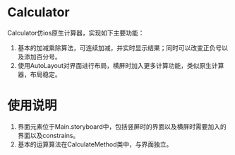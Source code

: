 # Calculator

Calculator仿ios原生计算器，实现如下主要功能：  
1. 基本的加减乘除算法，可连续加减，并实时显示结果；同时可以改变正负号以及添加百分号。  
2. 使用AutoLayout对界面进行布局，横屏时加入更多计算功能，类似原生计算器，布局稳定。  

# 使用说明

1. 界面元素位于Main.storyboard中，包括竖屏时的界面以及横屏时需要加入的界面以及constrains。  
2. 基本的运算算法在CalculateMethod类中，与界面独立。  
